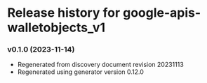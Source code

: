 # Release history for google-apis-walletobjects_v1

### v0.1.0 (2023-11-14)

* Regenerated from discovery document revision 20231113
* Regenerated using generator version 0.12.0

